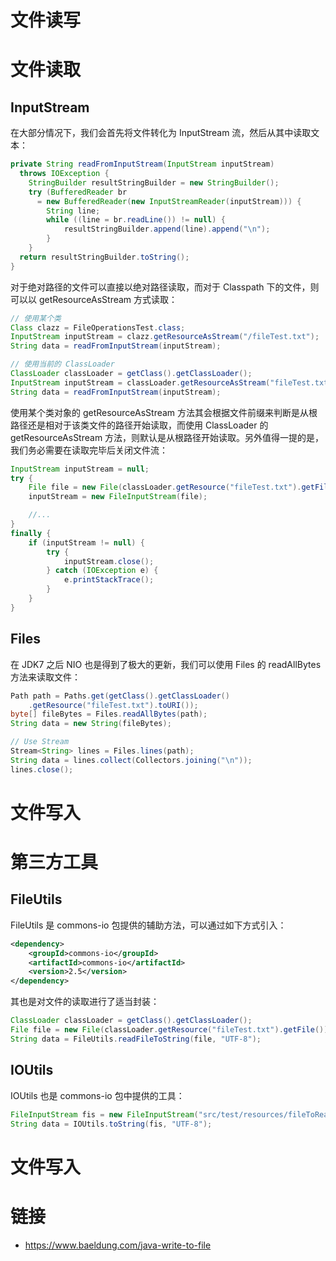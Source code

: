 # 文件读写

# 文件读取

## InputStream

在大部分情况下，我们会首先将文件转化为 InputStream 流，然后从其中读取文本：

```java
private String readFromInputStream(InputStream inputStream)
  throws IOException {
    StringBuilder resultStringBuilder = new StringBuilder();
    try (BufferedReader br
      = new BufferedReader(new InputStreamReader(inputStream))) {
        String line;
        while ((line = br.readLine()) != null) {
            resultStringBuilder.append(line).append("\n");
        }
    }
  return resultStringBuilder.toString();
}
```

对于绝对路径的文件可以直接以绝对路径读取，而对于 Classpath 下的文件，则可以以 getResourceAsStream 方式读取：

```java
// 使用某个类
Class clazz = FileOperationsTest.class;
InputStream inputStream = clazz.getResourceAsStream("/fileTest.txt");
String data = readFromInputStream(inputStream);

// 使用当前的 ClassLoader
ClassLoader classLoader = getClass().getClassLoader();
InputStream inputStream = classLoader.getResourceAsStream("fileTest.txt");
String data = readFromInputStream(inputStream);
```

使用某个类对象的 getResourceAsStream 方法其会根据文件前缀来判断是从根路径还是相对于该类文件的路径开始读取，而使用 ClassLoader 的 getResourceAsStream 方法，则默认是从根路径开始读取。另外值得一提的是，我们务必需要在读取完毕后关闭文件流：

```java
InputStream inputStream = null;
try {
    File file = new File(classLoader.getResource("fileTest.txt").getFile());
    inputStream = new FileInputStream(file);

    //...
}
finally {
    if (inputStream != null) {
        try {
            inputStream.close();
        } catch (IOException e) {
            e.printStackTrace();
        }
    }
}
```

## Files

在 JDK7 之后 NIO 也是得到了极大的更新，我们可以使用 Files 的 readAllBytes 方法来读取文件：

```java
Path path = Paths.get(getClass().getClassLoader()
    .getResource("fileTest.txt").toURI());
byte[] fileBytes = Files.readAllBytes(path);
String data = new String(fileBytes);

// Use Stream
Stream<String> lines = Files.lines(path);
String data = lines.collect(Collectors.joining("\n"));
lines.close();
```

# 文件写入

# 第三方工具

## FileUtils

FileUtils 是 commons-io 包提供的辅助方法，可以通过如下方式引入：

```xml
<dependency>
    <groupId>commons-io</groupId>
    <artifactId>commons-io</artifactId>
    <version>2.5</version>
</dependency>
```

其也是对文件的读取进行了适当封装：

```java
ClassLoader classLoader = getClass().getClassLoader();
File file = new File(classLoader.getResource("fileTest.txt").getFile());
String data = FileUtils.readFileToString(file, "UTF-8");
```

## IOUtils

IOUtils 也是 commons-io 包中提供的工具：

```java
FileInputStream fis = new FileInputStream("src/test/resources/fileToRead.txt");
String data = IOUtils.toString(fis, "UTF-8");
```

# 文件写入

# 链接

- https://www.baeldung.com/java-write-to-file
